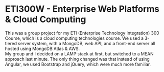 # ETI300W - Enterprise Web Platforms & Cloud Computing
This was a group project for my ETI (Enterprise Technology Integration) 300 Course, which is a cloud computing technologies course. We used a 3-tiered server system, with a MongoDB, web API, and a front-end server all hosted using MongoDB Atlas & AWS. <br>
My group and I decided on a LAMP stack at first, but switched to a MEAN approach last minute. The only thing changed was that instead of using Angular, we used Bootstrap and jQuery, which were much more familiar.
